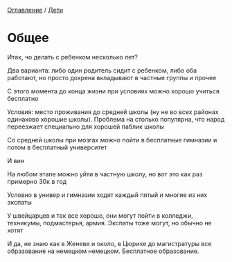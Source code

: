 [Оглавление](/faq/) / [Дети](/faq/inbox/Дети.html)

# Общее
Итак, чо делать с ребенком несколько лет?

Два варианта: либо один родитель сидит с ребенком, либо оба работают, но просто дохрена вкладывают в частные группы и прочее

С этого момента до конца жизни при условиях можно хорошо учиться бесплатно

Условия: место проживания до средней школы (ну не во всех районах одинаково хорошие школы). Проблема на столько популярна, что народ переезжает специально для хорошей паблик школы

Со средней школы при мозгах можно пойти в бесплатные гимназии и потом в бесплатный университет

И вин

На любом этапе можно уйти в частную школу, но вот это как раз примерно 30к в год

Условно в универ и гимназии ходят каждый пятый и многие из них экспаты

У швейцарцев и так все хорошо, они могут пойти в колледжи, техникумы, подмастерья, армия. Экспаты тоже могут, но обычно не хотят

И да, не знаю как в Женеве и около, в Цюрихе до магистратуры все образование на немецком немецком. Бесплатное образование.
